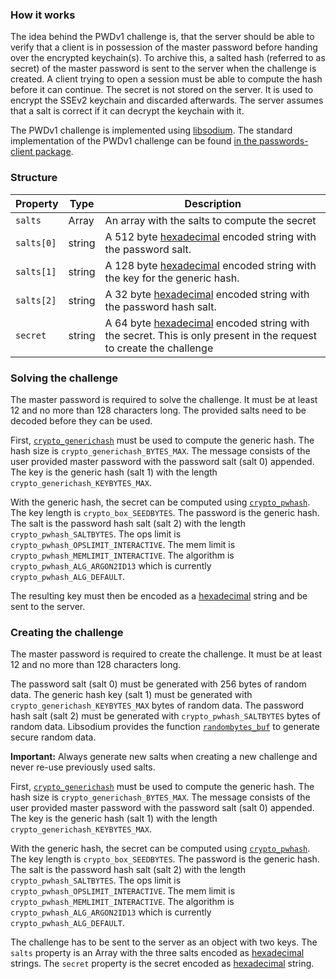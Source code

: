 ### How it works
The idea behind the PWDv1 challenge is, that the server should be able to verify that a client is in possession of the master password before handing over the encrypted keychain(s).
To archive this, a salted hash (referred to as secret) of the master password is sent to the server when the challenge is created.
A client trying to open a session must be able to compute the hash before it can continue.
The secret is not stored on the server.
It is used to encrypt the SSEv2 keychain and discarded afterwards.
The server assumes that a salt is correct if it can decrypt the keychain with it.

The PWDv1 challenge is implemented using [libsodium](https://download.libsodium.org/doc/bindings_for_other_languages).
The standard implementation of the PWDv1 challenge can be found [in the passwords-client package](https://git.mdns.eu/nextcloud/passwords-client/blob/master/src/Authorization/Challenge/PWDv1Challenge.js).


### Structure
| Property | Type | Description |
| --- | --- | --- |
| `salts` | Array | An array with the salts to compute the secret |
| `salts[0]` | string | A 512 byte [hexadecimal](https://download.libsodium.org/doc/helpers#hexadecimal-encoding-decoding) encoded string with the password salt. |
| `salts[1]` | string | A 128 byte [hexadecimal](https://download.libsodium.org/doc/helpers#hexadecimal-encoding-decoding) encoded string with the key for the generic hash. |
| `salts[2]` | string | A 32 byte [hexadecimal](https://download.libsodium.org/doc/helpers#hexadecimal-encoding-decoding) encoded string with the password hash salt. |
| `secret`   | string | A 64 byte [hexadecimal](https://download.libsodium.org/doc/helpers#hexadecimal-encoding-decoding) encoded string with the secret. This is only present in the request to create the challenge |


### Solving the challenge
The master password is required to solve the challenge.
It must be at least 12 and no more than 128 characters long.
The provided salts need to be decoded before they can be used.

First, [`crypto_generichash`](https://download.libsodium.org/doc/hashing/generic_hashing#usage) must be used to compute the generic hash.
The hash size is `crypto_generichash_BYTES_MAX`.
The message consists of the user provided master password with the password salt (salt 0) appended.
The key is the generic hash (salt 1) with the length `crypto_generichash_KEYBYTES_MAX`.

With the generic hash, the secret can be computed using [`crypto_pwhash`](https://download.libsodium.org/doc/password_hashing/default_phf#example-1-key-derivation).
The key length is `crypto_box_SEEDBYTES`.
The password is the generic hash.
The salt is the password hash salt (salt 2) with the length `crypto_pwhash_SALTBYTES`.
The ops limit is `crypto_pwhash_OPSLIMIT_INTERACTIVE`.
The mem limit is `crypto_pwhash_MEMLIMIT_INTERACTIVE`.
The algorithm is `crypto_pwhash_ALG_ARGON2ID13` which is currently `crypto_pwhash_ALG_DEFAULT`.

The resulting key must then be encoded as a [hexadecimal](https://download.libsodium.org/doc/helpers#hexadecimal-encoding-decoding) string and be sent to the server.


### Creating the challenge
The master password is required to create the challenge.
It must be at least 12 and no more than 128 characters long.

The password salt (salt 0) must be generated with 256 bytes of random data.
The generic hash key (salt 1) must be generated with `crypto_generichash_KEYBYTES_MAX` bytes of random data.
The password hash salt (salt 2) must be generated with `crypto_pwhash_SALTBYTES` bytes of random data.
Libsodium provides the function [`randombytes_buf`](https://download.libsodium.org/doc/generating_random_data#usage) to generate secure random data.

**Important:** Always generate new salts when creating a new challenge and never re-use previously used salts.

First, [`crypto_generichash`](https://download.libsodium.org/doc/hashing/generic_hashing#usage) must be used to compute the generic hash.
The hash size is `crypto_generichash_BYTES_MAX`.
The message consists of the user provided master password with the password salt (salt 0) appended.
The key is the generic hash (salt 1) with the length `crypto_generichash_KEYBYTES_MAX`.

With the generic hash, the secret can be computed using [`crypto_pwhash`](https://download.libsodium.org/doc/password_hashing/default_phf#example-1-key-derivation).
The key length is `crypto_box_SEEDBYTES`.
The password is the generic hash.
The salt is the password hash salt (salt 2) with the length `crypto_pwhash_SALTBYTES`.
The ops limit is `crypto_pwhash_OPSLIMIT_INTERACTIVE`.
The mem limit is `crypto_pwhash_MEMLIMIT_INTERACTIVE`.
The algorithm is `crypto_pwhash_ALG_ARGON2ID13` which is currently `crypto_pwhash_ALG_DEFAULT`.

The challenge has to be sent to the server as an object with two keys.
The `salts` property is an Array with the three salts encoded as [hexadecimal](https://download.libsodium.org/doc/helpers#hexadecimal-encoding-decoding) strings.
The `secret` property is the secret encoded as [hexadecimal](https://download.libsodium.org/doc/helpers#hexadecimal-encoding-decoding) string.
